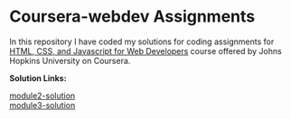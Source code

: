 # Coursera-webdev Assignments

In this repository I have coded my solutions for coding assignments for [HTML, CSS, and Javascript for Web Developers](https://www.coursera.org/learn/html-css-javascript-for-web-developers) course offered by Johns Hopkins University on Coursera.

**Solution Links:**

[module2-solution](https://aaqifshafi.github.io/Coursera-webdev/module2-solution/index.html)<br>
[module3-solution](https://aaqifshafi.github.io/Coursera-webdev/module3-solution/index.html)

